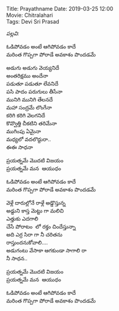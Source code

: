 Title: Prayathname
Date: 2019-03-25 12:00      
Movie: Chitralahari     
Tags: Devi Sri Prasad       


_పల్లవి:_ 
  
ఓడిపోవడం అంటే ఆగిపోవడం కాదే     
మరింత గొప్పగా పోరాడే అవకాశం పొందడమే

అడుగు అడుగు వెయ్యనిదే       
అంతరిక్షము అందేనా       
పడుతూ పడుతూ లేవనిదే     
పసి పాదం పరుగులు తీసేనా     
మునిగి మునిగి తేలనదే        
మహా సంద్రమే లొంగేనా     
కరిగి కరిగి వెలగనిదే        
కొవ్వొత్తి చీకటిని తరిమేనా      
ముగింపు ఏమైనా       
మధ్యలో వదలొద్దురా..     
ఈఈ సాధనా        


ప్రయత్నమే మొదటి విజయం       
ప్రయత్నమే మన  ఆయుధం       

ఓడిపోవడం అంటే ఆగిపోవడం కాదే     
మరింత గొప్పగా పోరాడే అవకాశం పొందడమే     

వెళ్లే దారుల్లోనే రాళ్లే అడ్డొస్తున్న       
అడ్డుని కాస్త మెట్టు గా మలిచి   
ఎత్తుకు ఎదగాలి      
చేసే పోరాటం  లో రక్తం చిందేస్తున్నా     
అది ఎర్ర సిరా గా నీ చరితను      
రాస్తుందనుకోవాలి....        
అడుగంటు వేసాకా ఆగకుండా సాగాలి రా    
నీ సాధన..       

ప్రయత్నమే మొదటి విజయం         
ప్రయత్నమే మన  ఆయుధం     

ఓడిపోవడం అంటే ఆగిపోవడం కాదే     
మరింత గొప్పగా పోరాడే అవకాశం పొందడమే     